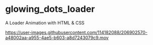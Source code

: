 # glowing_dots_loader
A Loader Animation with HTML &amp; CSS


https://user-images.githubusercontent.com/114182088/206902570-a48002aa-a955-4ae5-b603-a8d7243079c9.mov

